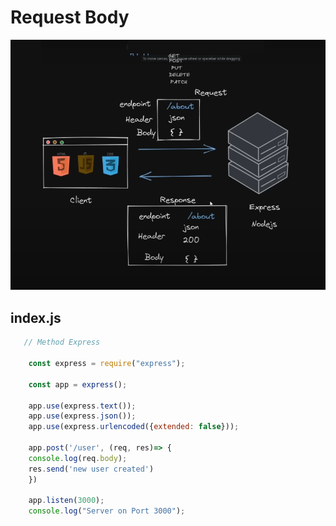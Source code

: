 # Request Body


![Example](https://github.com/jesusgarcia149/express_tutorial/blob/10.-Request_Body/Request_Body.png)

## index.js
```javascript
   // Method Express

    const express = require("express");

    const app = express();

    app.use(express.text());
    app.use(express.json());
    app.use(express.urlencoded({extended: false}));

    app.post('/user', (req, res)=> {
    console.log(req.body);
    res.send('new user created')
    })

    app.listen(3000);
    console.log("Server on Port 3000");
```
